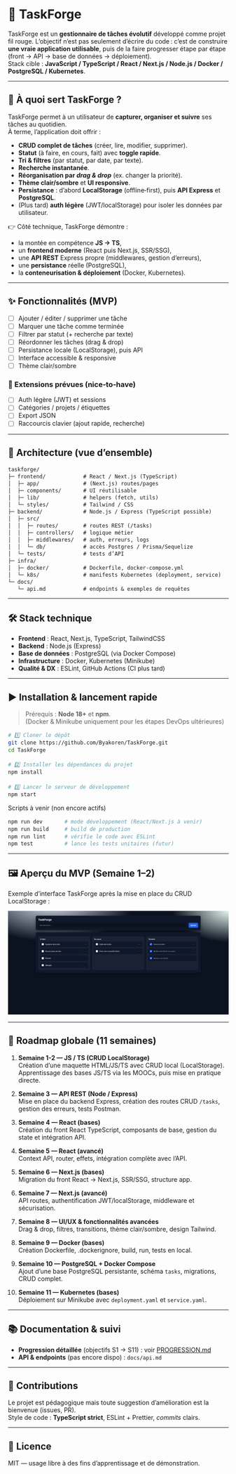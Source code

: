# 🚀 TaskForge

TaskForge est un **gestionnaire de tâches évolutif** développé comme projet fil rouge. L’objectif n’est pas seulement d’écrire du code : c’est de construire **une vraie application utilisable**, puis de la faire progresser étape par étape (front → API → base de données → déploiement).  
Stack cible : **JavaScript / TypeScript / React / Next.js / Node.js / Docker / PostgreSQL / Kubernetes**.

---

## 🎯 À quoi sert TaskForge ?

TaskForge permet à un utilisateur de **capturer, organiser et suivre** ses tâches au quotidien.  
À terme, l’application doit offrir :
- **CRUD complet de tâches** (créer, lire, modifier, supprimer).
- **Statut** (à faire, en cours, fait) avec **toggle rapide**.
- **Tri & filtres** (par statut, par date, par texte).
- **Recherche instantanée**.
- **Réorganisation par *drag & drop*** (ex. changer la priorité).
- **Thème clair/sombre** et **UI responsive**.
- **Persistance** : d’abord **LocalStorage** (offline‑first), puis **API Express** et **PostgreSQL**.
- (Plus tard) **auth légère** (JWT/localStorage) pour isoler les données par utilisateur.

👉 Côté technique, TaskForge démontre :
- la montée en compétence **JS → TS**,
- un **frontend moderne** (React puis Next.js, SSR/SSG),
- une **API REST** Express propre (middlewares, gestion d’erreurs),
- une **persistance** réelle (PostgreSQL),
- la **conteneurisation & déploiement** (Docker, Kubernetes).

---

## ✨ Fonctionnalités (MVP)

- [ ] Ajouter / éditer / supprimer une tâche
- [ ] Marquer une tâche comme terminée
- [ ] Filtrer par statut (+ recherche par texte)
- [ ] Réordonner les tâches (drag & drop)
- [ ] Persistance locale (LocalStorage), puis API
- [ ] Interface accessible & responsive
- [ ] Thème clair/sombre

### 🔭 Extensions prévues (nice‑to‑have)
- [ ] Auth légère (JWT) et sessions
- [ ] Catégories / projets / étiquettes
- [ ] Export JSON
- [ ] Raccourcis clavier (ajout rapide, recherche)

---

## 🧱 Architecture (vue d’ensemble)

```
taskforge/
├─ frontend/            # React / Next.js (TypeScript)
│  ├─ app/              # (Next.js) routes/pages
│  ├─ components/       # UI réutilisable
│  ├─ lib/              # helpers (fetch, utils)
│  └─ styles/           # Tailwind / CSS
├─ backend/             # Node.js / Express (TypeScript possible)
│  ├─ src/
│  │  ├─ routes/        # routes REST (/tasks)
│  │  ├─ controllers/   # logique métier
│  │  ├─ middlewares/   # auth, erreurs, logs
│  │  └─ db/            # accès Postgres / Prisma/Sequelize
│  └─ tests/            # tests d’API
├─ infra/
│  ├─ docker/           # Dockerfile, docker-compose.yml
│  └─ k8s/              # manifests Kubernetes (deployment, service)
└─ docs/
   └─ api.md            # endpoints & exemples de requêtes
```

---

## 🛠️ Stack technique

- **Frontend** : React, Next.js, TypeScript, TailwindCSS  
- **Backend** : Node.js (Express)  
- **Base de données** : PostgreSQL (via Docker Compose)  
- **Infrastructure** : Docker, Kubernetes (Minikube)  
- **Qualité & DX** : ESLint, GitHub Actions (CI plus tard)

---

## ▶️ Installation & lancement rapide

> Prérequis : **Node 18+** et **npm**.  
> (Docker & Minikube uniquement pour les étapes DevOps ultérieures)

```bash
# 1️⃣ Cloner le dépôt
git clone https://github.com/Byakoren/TaskForge.git
cd TaskForge

# 2️⃣ Installer les dépendances du projet
npm install

# 3️⃣ Lancer le serveur de développement
npm start

```

Scripts à venir (non encore actifs)
```bash
npm run dev       # mode développement (React/Next.js à venir)
npm run build     # build de production
npm run lint      # vérifie le code avec ESLint
npm test          # lance les tests unitaires (futur)

```
---

## 🖼️ Aperçu du MVP (Semaine 1–2)

Exemple d’interface TaskForge après la mise en place du CRUD LocalStorage :

![TaskForge – MVP LocalStorage](./docs/assets/mvp-localstorage.png)


---

## 📌 Roadmap globale (11 semaines)

1. **Semaine 1-2 — JS / TS (CRUD LocalStorage)**  
   Création d’une maquette HTML/JS/TS avec CRUD local (LocalStorage).  
   Apprentissage des bases JS/TS via les MOOCs, puis mise en pratique directe.

2. **Semaine 3 — API REST (Node / Express)**  
   Mise en place du backend Express, création des routes CRUD `/tasks`, gestion des erreurs, tests Postman.

3. **Semaine 4 — React (bases)**  
   Création du front React TypeScript, composants de base, gestion du state et intégration API.

4. **Semaine 5 — React (avancé)**  
   Context API, router, effets, intégration complète avec l’API.

5. **Semaine 6 — Next.js (bases)**  
   Migration du front React → Next.js, SSR/SSG, structure app.

6. **Semaine 7 — Next.js (avancé)**  
   API routes, authentification JWT/localStorage, middleware et sécurisation.

7. **Semaine 8 — UI/UX & fonctionnalités avancées**  
   Drag & drop, filtres, transitions, thème clair/sombre, design Tailwind.

8. **Semaine 9 — Docker (bases)**  
   Création Dockerfile, .dockerignore, build, run, tests en local.

9. **Semaine 10 — PostgreSQL + Docker Compose**  
   Ajout d’une base PostgreSQL persistante, schéma `tasks`, migrations, CRUD complet.

10. **Semaine 11 — Kubernetes (bases)**  
    Déploiement sur Minikube avec `deployment.yaml` et `service.yaml`.

---

## 📚 Documentation & suivi

- **Progression détaillée** (objectifs S1 → S11) : voir [PROGRESSION.md](./PROGRESSION.md)  
- **API & endpoints** (pas encore dispo) : `docs/api.md`  


---

## 🤝 Contributions

Le projet est pédagogique mais toute suggestion d’amélioration est la bienvenue (issues, PR).  
Style de code : **TypeScript strict**, ESLint + Prettier, *commits* clairs.

---

## 📄 Licence

MIT — usage libre à des fins d’apprentissage et de démonstration.
